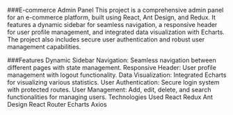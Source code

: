 ###E-commerce Admin Panel
This project is a comprehensive admin panel for an e-commerce platform, built using React, Ant Design, and Redux. It features a dynamic sidebar for seamless navigation, a responsive header for user profile management, and integrated data visualization with Echarts. The project also includes secure user authentication and robust user management capabilities.

###Features
Dynamic Sidebar Navigation: Seamless navigation between different pages with state management.
Responsive Header: User profile management with logout functionality.
Data Visualization: Integrated Echarts for visualizing various statistics.
User Authentication: Secure login system with protected routes.
User Management: Add, edit, delete, and search functionalities for managing users.
Technologies Used
React
Redux
Ant Design
React Router
Echarts
Axios
